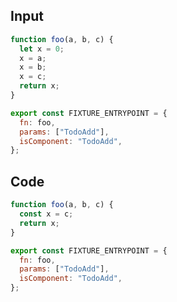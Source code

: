 
## Input

```javascript
function foo(a, b, c) {
  let x = 0;
  x = a;
  x = b;
  x = c;
  return x;
}

export const FIXTURE_ENTRYPOINT = {
  fn: foo,
  params: ["TodoAdd"],
  isComponent: "TodoAdd",
};

```

## Code

```javascript
function foo(a, b, c) {
  const x = c;
  return x;
}

export const FIXTURE_ENTRYPOINT = {
  fn: foo,
  params: ["TodoAdd"],
  isComponent: "TodoAdd",
};

```
      
